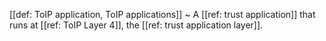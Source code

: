 [[def: ToIP application, ToIP applications]]
~ A [[ref: trust application]] that runs at [[ref: ToIP Layer 4]], the [[ref: trust application layer]].

